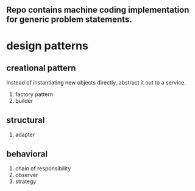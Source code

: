 
## Repo contains machine coding implementation for generic problem statements.

# design patterns

## creational pattern

Instead of instantiating new objects directly, abstract it out to a service.

1. factory pattern
2. builder


## structural

1. adapter

## behavioral

1. chain of responsibility
2. observer
3. strategy


